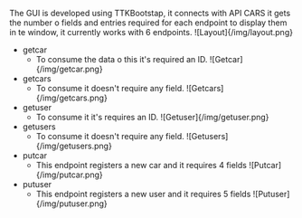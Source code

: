 The GUI is developed using TTKBootstap, it connects with API CARS it gets the number o fields and entries required for each endpoint to display them in te window, it currently works with 6 endpoints.
![Layout]{/img/layout.png}
- getcar
  - To consume the data o this it's required an ID.
  ![Getcar]{/img/getcar.png}
- getcars
  - To consume it doesn't require any field.
  ![Getcars]{/img/getcars.png}
- getuser
  - To consume it it's requires an ID.
![Getuser]{/img/getuser.png}
- getusers
  - To consume it doesn't require any field.
![Getusers]{/img/getusers.png}
- putcar
  - This endpoint registers a new car and it requires 4 fields
![Putcar]{/img/putcar.png}
- putuser
  - This endpoint registers a new user and it requires 5 fields
![Putuser]{/img/putuser.png}
